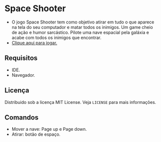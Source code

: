 # Space Shooter
- O jogo Space Shooter tem como objetivo atirar em tudo o que aparece na tela do seu computador e matar todos os inimigos. Um game cheio de ação e humor sarcástico. Pilote uma nave espacial pela galáxia e acabe com todos os inimigos que encontrar. <br>
- <a href="https://fernandamakihirose.github.io/space-shooter//" target="_blank">Clique aqui para jogar.</a>

## Requisitos
- IDE.
- Navegador.

## Licença
Distribuido sob a licença MIT License. Veja `LICENSE` para mais informações.

## Comandos
- Mover a nave: Page up e Page down.
- Atirar: botão de espaço.
